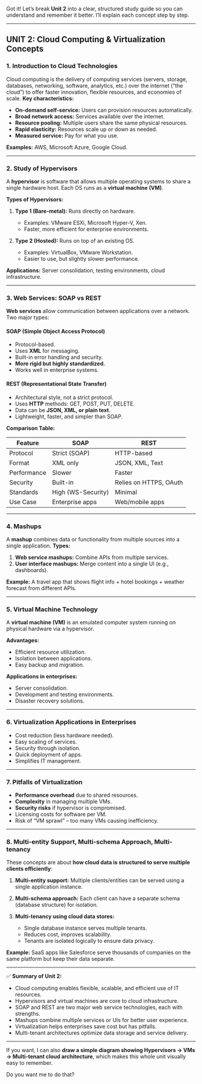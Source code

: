 Got it! Let’s break **Unit 2** into a clear, structured study guide so you can understand and remember it better. I’ll explain each concept step by step.

---

## **UNIT 2: Cloud Computing & Virtualization Concepts**

### **1. Introduction to Cloud Technologies**

Cloud computing is the delivery of computing services (servers, storage, databases, networking, software, analytics, etc.) over the internet (“the cloud”) to offer faster innovation, flexible resources, and economies of scale.
**Key characteristics:**

* **On-demand self-service:** Users can provision resources automatically.
* **Broad network access:** Services available over the internet.
* **Resource pooling:** Multiple users share the same physical resources.
* **Rapid elasticity:** Resources scale up or down as needed.
* **Measured service:** Pay for what you use.

**Examples:** AWS, Microsoft Azure, Google Cloud.

---

### **2. Study of Hypervisors**

A **hypervisor** is software that allows multiple operating systems to share a single hardware host. Each OS runs as a **virtual machine (VM)**.

**Types of Hypervisors:**

1. **Type 1 (Bare-metal):** Runs directly on hardware.

   * Examples: VMware ESXi, Microsoft Hyper-V, Xen.
   * Faster, more efficient for enterprise environments.
2. **Type 2 (Hosted):** Runs on top of an existing OS.

   * Examples: VirtualBox, VMware Workstation.
   * Easier to use, but slightly slower performance.

**Applications:** Server consolidation, testing environments, cloud infrastructure.

---

### **3. Web Services: SOAP vs REST**

**Web services** allow communication between applications over a network. Two major types:

#### **SOAP (Simple Object Access Protocol)**

* Protocol-based.
* Uses **XML** for messaging.
* Built-in error handling and security.
* **More rigid but highly standardized.**
* Works well in enterprise systems.

#### **REST (Representational State Transfer)**

* Architectural style, not a strict protocol.
* Uses **HTTP** methods: GET, POST, PUT, DELETE.
* Data can be **JSON, XML, or plain text**.
* Lightweight, faster, and simpler than SOAP.

**Comparison Table:**

| Feature     | SOAP               | REST                   |
| ----------- | ------------------ | ---------------------- |
| Protocol    | Strict (SOAP)      | HTTP-based             |
| Format      | XML only           | JSON, XML, Text        |
| Performance | Slower             | Faster                 |
| Security    | Built-in           | Relies on HTTPS, OAuth |
| Standards   | High (WS-Security) | Minimal                |
| Use Case    | Enterprise apps    | Web/mobile apps        |

---

### **4. Mashups**

A **mashup** combines data or functionality from multiple sources into a single application.
**Types:**

1. **Web service mashups:** Combine APIs from multiple services.
2. **User interface mashups:** Merge content into a single UI (e.g., dashboards).

**Example:** A travel app that shows flight info + hotel bookings + weather forecast from different APIs.

---

### **5. Virtual Machine Technology**

A **virtual machine (VM)** is an emulated computer system running on physical hardware via a hypervisor.

**Advantages:**

* Efficient resource utilization.
* Isolation between applications.
* Easy backup and migration.

**Applications in enterprises:**

* Server consolidation.
* Development and testing environments.
* Disaster recovery solutions.

---

### **6. Virtualization Applications in Enterprises**

* Cost reduction (less hardware needed).
* Easy scaling of services.
* Security through isolation.
* Quick deployment of apps.
* Simplifies IT management.

---

### **7. Pitfalls of Virtualization**

* **Performance overhead** due to shared resources.
* **Complexity** in managing multiple VMs.
* **Security risks** if hypervisor is compromised.
* Licensing costs for software per VM.
* Risk of “VM sprawl” – too many VMs causing inefficiency.

---

### **8. Multi-entity Support, Multi-schema Approach, Multi-tenancy**

These concepts are about **how cloud data is structured to serve multiple clients efficiently**:

1. **Multi-entity support:** Multiple clients/entities can be served using a single application instance.
2. **Multi-schema approach:** Each client can have a separate schema (database structure) for isolation.
3. **Multi-tenancy using cloud data stores:**

   * Single database instance serves multiple tenants.
   * Reduces cost, improves scalability.
   * Tenants are isolated logically to ensure data privacy.

**Example:** SaaS apps like Salesforce serve thousands of companies on the same platform but keep their data separate.

---

✅ **Summary of Unit 2:**

* Cloud computing enables flexible, scalable, and efficient use of IT resources.
* Hypervisors and virtual machines are core to cloud infrastructure.
* SOAP and REST are two major web service technologies, each with strengths.
* Mashups combine multiple services or UIs for better user experience.
* Virtualization helps enterprises save cost but has pitfalls.
* Multi-tenant architectures optimize data storage and service delivery.

---

If you want, I can also **draw a simple diagram showing Hypervisors → VMs → Multi-tenant cloud architecture**, which makes this whole unit visually easy to remember.

Do you want me to do that?

